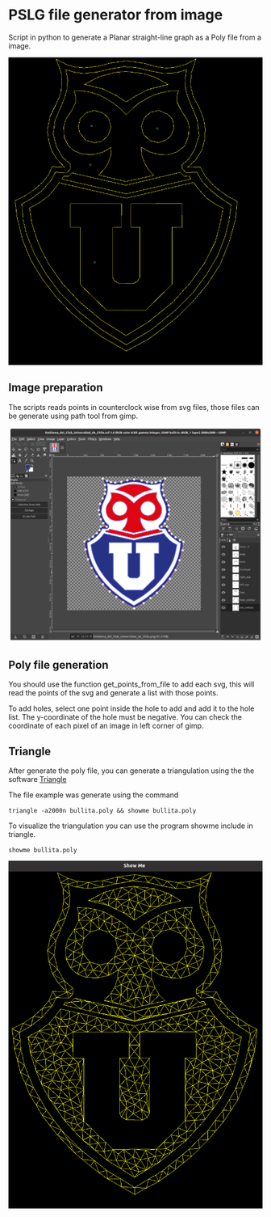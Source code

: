# PSLG file generator from image

Script in python to generate a Planar straight-line graph as a Poly file from a image.

![Poly example](https://github.com/ssalinasfe/PSLG-file-generator-from-image/blob/main/polyexample.png?raw=true)

## Image preparation

The scripts reads points in counterclock wise from svg files, those files can be generate using path tool from gimp.

![image preparation](https://raw.githubusercontent.com/ssalinasfe/PSLG-file-generator-from-image/main/Screenshot%20from%202022-08-12%2015-13-59.png)

## Poly file generation

You should use the function get_points_from_file to add each svg, this will read the points of the svg and generate a list with those points.

To add holes, select one point inside the hole to add and add it to the hole list. The y-coordinate of the hole must be negative. You can check the coordinate of each pixel of an image in left corner of gimp.

## Triangle

After generate the poly file, you can generate a triangulation using the the software [Triangle](https://www.cs.cmu.edu/~quake/triangle.html) 

The file example was generate using the command

```
triangle -a2000n bullita.poly && showme bullita.poly
```

To visualize the triangulation you can use the program showme include in triangle.

```
showme bullita.poly
```

![Poly example](https://github.com/ssalinasfe/PSLG-file-generator-from-image/blob/main/triangulationexample.png?raw=true)



